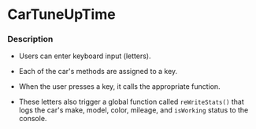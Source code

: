 # CarTuneUpTime

### Description

- Users can enter keyboard input (letters).

- Each of the car's methods are assigned to a key.

- When the user presses a key, it calls the appropriate function.

- These letters also trigger a global function called `reWriteStats()` that logs the car's make, model, color, mileage, and `isWorking` status to the console.

